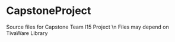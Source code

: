 # CapstoneProject
Source files for Capstone Team I15 Project \n
Files may depend on TivaWare Library
